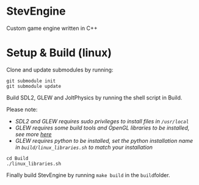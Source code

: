 # StevEngine
Custom game engine written in C++

# Setup & Build (linux)

Clone and update submodules by running:
```shell
git submodule init
git submodule update
```

Build SDL2, GLEW and JoltPhysics by running the shell script in Build.

Please note:
- *SDL2 and GLEW requires sudo privileges to install files in `/usr/local`*
- *GLEW requires some build tools and OpenGL libraries to be installed, see more [here](https://github.com/nigels-com/glew/tree/glew-2.2.0?tab=readme-ov-file#linux-and-mac)*
- *GLEW requires python to be installed, set the python installation name in `build/linux_libraries.sh` to match your installation*
```shell
cd Build
./linux_libraries.sh
```

Finally build StevEngine by running `make build` in the `build`folder.
